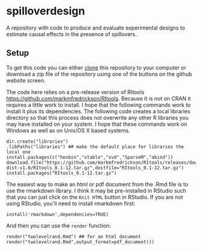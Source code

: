 # spilloverdesign
A repository with code to produce and evaluate experimental designs to estimate causal effects in the presence of spillovers.

## Setup

To get this code you can either 
[clone](https://help.github.com/articles/cloning-a-repository/) this repository
to your computer or download a zip file of the repository using one of the
buttons on the github website screen.


The code here relies on a pre-release version of RItools
<https://github.com/markmfredrickson/RItools>. Because it is not on CRAN it
requires a little work to install. I hope that the following commands work to
install it plus its dependencies. The following code creates a local libraries
directory so that this process does not overwrite any other R libraries you may
have installed on your system. I hope that these commands work on Windows as
well as on Unix/OS X based systems.

```
dir.create("libraries")
.libPaths("libraries") ## make the default place for libraries the local one
install.packages(c("hexbin","xtable","svd","SparseM","abind"))
download.file("https://github.com/markmfredrickson/RItools/releases/download/rand-dist-v1.0/RItools_0.1-12.tar.gz",destfile="RItools_0.1-12.tar.gz")
install.packages("RItools_0.1-12.tar.gz")
```

The easiest way to make an html or pdf document from the .Rmd file is to use the rmarkdown library. I think it may be pre-installed in RStudio such that you can just click on the `Knit HTML` button in RStudio. If you are not using RStudio, you'll need to install rmarkdown first:

```
install('rmarkdown',dependencies=TRUE)
```

And then you can use the `render` function:

```
render("twolevelrand.Rmd") ## for an html document
render("twolevelrand.Rmd",output_format=pdf_document())

```


